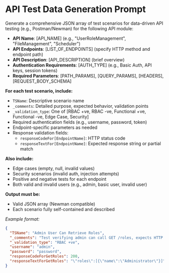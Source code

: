 # API Test Data Generation Prompt

Generate a comprehensive JSON array of test scenarios for data-driven API testing (e.g., Postman/Newman) for the following API module:

- **API Name**: [API_NAME] (e.g., "UserRoleManagement", "FileManagement", "Scheduler")
- **API Endpoints**: [LIST_OF_ENDPOINTS] (specify HTTP method and endpoint path)
- **API Description**: [API_DESCRIPTION] (brief overview)
- **Authentication Requirements**: [AUTH_TYPE] (e.g., Basic Auth, API keys, session tokens)
- **Required Parameters**: [PATH_PARAMS], [QUERY_PARAMS], [HEADERS], [REQUEST_BODY_SCHEMA]

**For each test scenario, include:**
- `TSName`: Descriptive scenario name
- `_comments`: Detailed purpose, expected behavior, validation points
- `_validation_type`: One of [RBAC +ve, RBAC -ve, Functional +ve, Functional -ve, Edge Case, Security]
- Required authentication fields (e.g., username, password, token)
- Endpoint-specific parameters as needed
- Response validation fields:
  - `responseCodeFor[EndpointName]`: HTTP status code
  - `responseTextFor[EndpointName]`: Expected response string or partial match

**Also include:**
- Edge cases (empty, null, invalid values)
- Security scenarios (invalid auth, injection attempts)
- Positive and negative tests for each endpoint
- Both valid and invalid users (e.g., admin, basic user, invalid user)

**Output must be:**
- Valid JSON array (Newman compatible)
- Each scenario fully self-contained and described

*Example format:*
```json
{
  "TSName": "Admin User Can Retrieve Roles",
  "_comments": "Test verifying admin can call GET /roles, expects HTTP 200 and valid roles list.",
  "_validation_type": "RBAC +ve",
  "username": "admin",
  "password": "password",
  "responseCodeForGetRoles": 200,
  "responseTextForGetRoles": "\"roles\":[{\"name\":\"Administrator\"}]"
}
